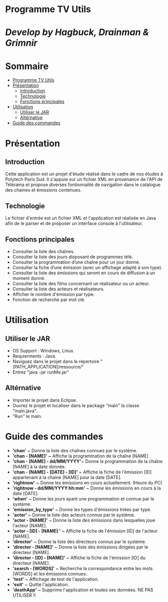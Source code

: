 # Programme TV Utils
# *Develop by Hagbuck, Drainman & Grimnir*


# Sommaire

<!--ts-->
   * [Programme TV Utils](#programme-tv-utils)
   * [Présentation](#présentation)
      * [Introduction](#introduction)
      * [Technologie](#technologie)
      * [Fonctions principales](#fonctions-principales)
   * [Utilisation](#utilisation)
      * [Utiliser le JAR](#utiliser-le-jar)
      * [Altérnative](#altérnative)
   * [Guide des commandes](#guide-des-commandes)

<!-- Added by: kurai, at: 2018-06-26T22:48+02:00 -->

<!--te-->

# Présentation

## Introduction

Cette application est un projet d'étude réalisé dans le cadre de nos études à Polytech Paris Sud.
Il s'appuie sur un fichier XML en provenance de l'API de Télérama et propose diverses fontionnalité de navigation dans le catalogue des chaines et émissions contenues.

## Technologie

Le fichier d'entrée est un fichier XML et l'application est réalisée en Java afin de le parser et de proposer un interface console à l'utilisateur.

## Fonctions principales
* Consulter la liste des chaı̂nes.
* Consulter la liste des jours disposant de programmes télé.
* Consulter la programmation d’une chaı̂ne pour un jour donné.
* Consulter la fiche d’une émission (avec un affichage adapté à son type).
* Consulter la liste des émissions qui seront en cours de diffusion à un moment donné.
* Consulter la liste des films concernant un réalisateur ou un acteur.
* Consulter la liste des acteurs et réalisateurs.
* Afficher le nombre d'émission par type.
* Fonction de recherche par mot clé.

# Utilisation

## Utiliser le JAR
* OS Support : Windows, Linux.
* Requierments : Java.
* Naviguez dans le projet dans le répertoire "[PATH_APPLICATION]/ressource/"
* Entrez "java -jar runMe.jar"

## Altérnative
* Importer le projet dans Eclipse.
* Ouvrez le projet et localiser dans le package "main" la classe "main.java".
* "Run" le main.

# Guide des commandes
* **'chan'** ~ Donne la liste des chaînes connues par le système.
* **'chan - [NAME]'** ~ Affiche la programmation de la chaîne [NAME]
* **'chan - [NAME] - dd/MM/YYYY'**~ Donne la programmation de la chaîne [NAME] à la date donnée.
* **'chan - [NAME] - [DATE] - [ID]'** ~ Affiche la fiche de l'émission [ID] appartenant à la chaine [NAME] pour la date [DATE].
* **'rightnow'** ~ Donne les émissions en cours actuellement. (Heure du PC)
* **'rightnow - dd/MM/YYYY:hh:mm'** ~ Donne les émissions en cours à la date [DATE].
* **'when'** ~ Donne les jours ayant une programmation et connue par le système.
* **'emission_by_type'** ~ Donne les types d'émissions triées par type.
* **'actor'** ~ Donne la liste des acteurs connus par le système.
* **'actor - [NAME]'** ~ Donne la liste des émissions dans lesquelles joue l'acteur [NAME].
* **'actor - [ID] - [NAME] '** ~ Affiche la fiche de l'émission [ID] de l'acteur [NAME].
* **'director'** ~ Donne la liste des directeurs connus par le système.
* **'director - [NAME]'** ~ Donne la liste des émissions dirigées par le directeur [NAME].
* **'director - [ID] - [NAME]'** ~ Affiche la fiche de l'émission [ID] du directeur [NAME].
* **'search - [WORDS]'** ~ Recherche la correspondance entre les mots [WORDS] et les émissions connues.
* **'test'** ~ Affichage de test de l'application.
* **'exit'** ~ Quitte l'application.
* **'deathApp'** ~ Supprime l'application et toutes ses données. NE PAS UTILISER !!
